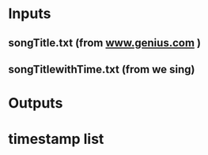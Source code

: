 # Inputs

## songTitle.txt (from www.genius.com )
## songTitlewithTime.txt (from we sing)

# Outputs
# timestamp list


